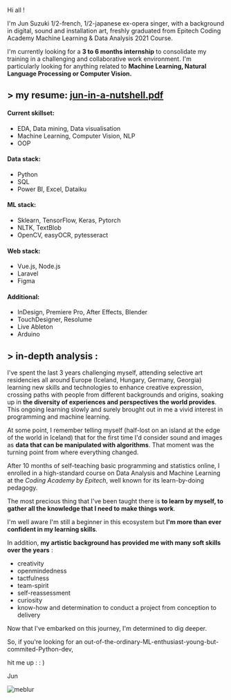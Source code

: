 Hi all !

I'm Jun Suzuki 1/2-french, 1/2-japanese ex-opera singer, with a background in digital, sound and installation art, freshly graduated from Epitech Coding Academy Machine Learning & Data Analysis 2021 Course.

I'm currently looking for a **3 to 6 months internship** to consolidate my training in a challenging and collaborative work environment. I'm particularly looking for anything related to **Machine Learning, Natural Language Processing or Computer Vision.**

## > my resume: [jun-in-a-nutshell.pdf](https://github.com/szkjn/resume/files/7416757/Jun-Suzuki-Resume.pdf)

#### Current skillset:
+ EDA, Data mining, Data visualisation
+ Machine Learning, Computer Vision, NLP
+ OOP

#### Data stack:
+ Python
+ SQL
+ Power BI, Excel, Dataiku

#### ML stack:
+ Sklearn, TensorFlow, Keras, Pytorch
+ NLTK, TextBlob
+ OpenCV, easyOCR, pytesseract

#### Web stack:
+ Vue.js, Node.js
+ Laravel
+ Figma

#### Additional:
+ InDesign, Premiere Pro, After Effects, Blender
+ TouchDesigner, Resolume
+ Live Ableton
+ Arduino

## > in-depth analysis :

I've spent the last 3 years challenging myself, attending selective art residencies all around Europe (Iceland, Hungary, Germany, Georgia) learning new skills and technologies to enhance creative expression, crossing paths with people from different backgrounds and origins, soaking up in **the diversity of experiences and perspectives the world provides**. This ongoing learning slowly and surely brought out in me a vivid interest in programming and machine learning.

At some point, I remember telling myself (half-lost on an island at the edge of the world in Iceland) that for the first time I'd consider sound and images as **data that can be manipulated with algorithms**. That moment was the turning point from where everything changed.

After 10 months of self-teaching basic programming and statistics online, I enrolled in a high-standard course on Data Analysis and Machine Learning at the *Coding Academy by Epitech*, well known for its learn-by-doing pedagogy.

The most precious thing that I've been taught there is **to learn by myself, to gather all the knowledge that I need to make things work**. 

I'm well aware I'm still a beginner in this ecosystem but **I'm more than ever confident in my learning skills**. 

In addition, **my artistic background has provided me with many soft skills over the years** : 
+ creativity
+ openmindedness
+ tactfulness
+ team-spirit
+ self-reassessment
+ curiosity
+ know-how and determination to conduct a project from conception to delivery

Now that I've embarked on this journey, I'm determined to dig deeper.

So, if you're looking for an out-of-the-ordinary-ML-enthusiast-young-but-commited-Python-dev, 

hit me up : : ) 

Jun

![meblur](https://user-images.githubusercontent.com/84317349/138850071-fe19ba9c-5b77-4692-aa64-6fdf0fe5922e.jpg)
